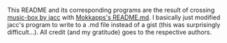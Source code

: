 This README and its corresponding programs are the result of crossing [music-box by jacc](https://github.com/jacc/music-box) with [Mokkapps's README.md](https://www.mokkapps.de/blog/how-i-built-a-self-updating-readme-on-my-git-hub-profile/). I basically just modified jacc's program to write to a .md file instead of a gist (this was surprisingly difficult...). All credit (and my gratitude) goes to the respective authors.
